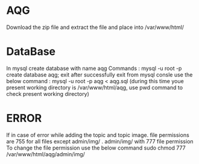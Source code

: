 # AQG

Download the zip file and extract the file and place into /var/www/html/

# DataBase

In mysql create database with name aqg
Commands :
mysql -u root -p
create database aqg;
exit
after successfully exit from mysql consle use the below command :
mysql -u root -p aqg < aqg.sql (during this time youe present working directory is /var/www/html/aqg, use pwd command to check present working directory)


# ERROR
If in case of  error while adding the topic and topic image.
file permissions are 755 for all files except admin/img/ .
admin/img/ with 777 file permission
To change the file permission use the below command 
sudo chmod 777 /var/www/html/aqg/admin/img/
